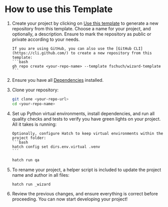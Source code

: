 # How to use this Template

1. Create your project by clicking on [Use this template](https://github.com/new?template_name=wizard-template&template_owner=fschuch) to generate a new repository from this template. Choose a name for your project, and optionally, a description. Ensure to mark the repository as public or private according to your needs.

   ````{note}
   If you are using GitHub, you can also use the [GitHub CLI](https://cli.github.com/) to create a new repository from this template:
   ```bash
   gh repo create <your-repo-name> --template fschuch/wizard-template
   ```
   ````

1. Ensure you have all [Dependencies](dependencies.md) installed.

1. Clone your repository:

   ```zsh
   git clone <your-repo-url>
   cd <your-repo-name>
   ```

1. Set up Python virtual environments, install dependencies, and run all quality checks and tests to verify you have green lights on your project. All it takes is running:

   ````{tip}
   Optionally, configure Hatch to keep virtual environments within the project folder:
   ```bash
   hatch config set dirs.env.virtual .venv
   ```
   ````

   ```zsh
   hatch run qa
   ```

1. To rename your project, a helper script is included to update the project name and author in all files:

   ```zsh
   hatch run _wizard
   ```

1. Review the previous changes, and ensure everything is correct before proceeding. You can now start developing your project!
